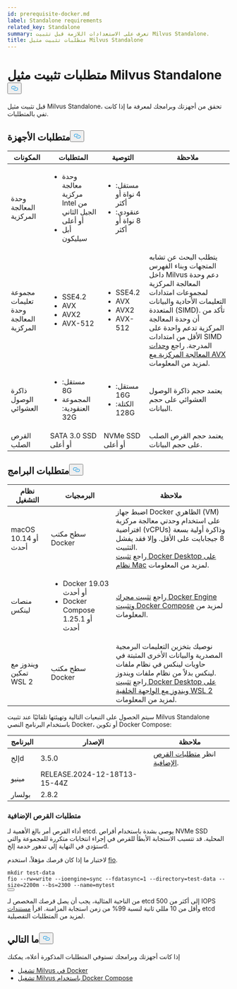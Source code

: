 ```yaml
---
id: prerequisite-docker.md
label: Standalone requirements
related_key: Standalone
summary: تعرف على الاستعدادات اللازمة قبل تثبيت Milvus Standalone.
title: متطلبات تثبيت مثيل Milvus Standalone
---
```

<h1 id="Requirements-for-Installing-Milvus-Standalone" class="common-anchor-header">متطلبات تثبيت مثيل Milvus Standalone<button data-href="#Requirements-for-Installing-Milvus-Standalone" class="anchor-icon" translate="no">
      <svg translate="no"
        aria-hidden="true"
        focusable="false"
        height="20"
        version="1.1"
        viewBox="0 0 16 16"
        width="16"
      >
        <path
          fill="#0092E4"
          fill-rule="evenodd"
          d="M4 9h1v1H4c-1.5 0-3-1.69-3-3.5S2.55 3 4 3h4c1.45 0 3 1.69 3 3.5 0 1.41-.91 2.72-2 3.25V8.59c.58-.45 1-1.27 1-2.09C10 5.22 8.98 4 8 4H4c-.98 0-2 1.22-2 2.5S3 9 4 9zm9-3h-1v1h1c1 0 2 1.22 2 2.5S13.98 12 13 12H9c-.98 0-2-1.22-2-2.5 0-.83.42-1.64 1-2.09V6.25c-1.09.53-2 1.84-2 3.25C6 11.31 7.55 13 9 13h4c1.45 0 3-1.69 3-3.5S14.5 6 13 6z"
        ></path>
      </svg>
    </button></h1><p>قبل تثبيت مثيل Milvus Standalone، تحقق من أجهزتك وبرامجك لمعرفة ما إذا كانت تفي بالمتطلبات.</p>
<h2 id="Hardware-requirements" class="common-anchor-header">متطلبات الأجهزة<button data-href="#Hardware-requirements" class="anchor-icon" translate="no">
      <svg translate="no"
        aria-hidden="true"
        focusable="false"
        height="20"
        version="1.1"
        viewBox="0 0 16 16"
        width="16"
      >
        <path
          fill="#0092E4"
          fill-rule="evenodd"
          d="M4 9h1v1H4c-1.5 0-3-1.69-3-3.5S2.55 3 4 3h4c1.45 0 3 1.69 3 3.5 0 1.41-.91 2.72-2 3.25V8.59c.58-.45 1-1.27 1-2.09C10 5.22 8.98 4 8 4H4c-.98 0-2 1.22-2 2.5S3 9 4 9zm9-3h-1v1h1c1 0 2 1.22 2 2.5S13.98 12 13 12H9c-.98 0-2-1.22-2-2.5 0-.83.42-1.64 1-2.09V6.25c-1.09.53-2 1.84-2 3.25C6 11.31 7.55 13 9 13h4c1.45 0 3-1.69 3-3.5S14.5 6 13 6z"
        ></path>
      </svg>
    </button></h2><table>
<thead>
<tr><th>المكونات</th><th>المتطلبات</th><th>التوصية</th><th>ملاحظة</th></tr>
</thead>
<tbody>
<tr><td>وحدة المعالجة المركزية</td><td><ul><li>وحدة معالجة مركزية Intel من الجيل الثاني أو أعلى</li><li>أبل سيليكون</li></ul></td><td><ul><li>مستقل: 4 نواة أو أكثر</li><li>عنقودي: 8 نواة أو أكثر</li></ul></td><td></td></tr>
<tr><td>مجموعة تعليمات وحدة المعالجة المركزية</td><td><ul><li>SSE4.2</li><li>AVX</li><li>AVX2</li><li>AVX-512</li></ul></td><td><ul><li>SSE4.2</li><li>AVX</li><li>AVX2</li><li>AVX-512</li></ul></td><td>يتطلب البحث عن تشابه المتجهات وبناء الفهرس داخل Milvus دعم وحدة المعالجة المركزية لمجموعات امتدادات التعليمات الأحادية والبيانات المتعددة (SIMD). تأكد من أن وحدة المعالجة المركزية تدعم واحدة على الأقل من امتدادات SIMD المدرجة. راجع <a href="https://en.wikipedia.org/wiki/Advanced_Vector_Extensions#CPUs_with_AVX">وحدات المعالجة المركزية مع AVX</a> لمزيد من المعلومات.</td></tr>
<tr><td>ذاكرة الوصول العشوائي</td><td><ul><li>مستقل: 8G</li><li>المجموعة العنقودية: 32G</li></ul></td><td><ul><li>مستقل: 16G</li><li>الكتلة: 128G</li></ul></td><td>يعتمد حجم ذاكرة الوصول العشوائي على حجم البيانات.</td></tr>
<tr><td>القرص الصلب</td><td>SATA 3.0 SSD أو أعلى</td><td>NVMe SSD أو أعلى</td><td>يعتمد حجم القرص الصلب على حجم البيانات.</td></tr>
</tbody>
</table>
<h2 id="Software-requirements" class="common-anchor-header">متطلبات البرامج<button data-href="#Software-requirements" class="anchor-icon" translate="no">
      <svg translate="no"
        aria-hidden="true"
        focusable="false"
        height="20"
        version="1.1"
        viewBox="0 0 16 16"
        width="16"
      >
        <path
          fill="#0092E4"
          fill-rule="evenodd"
          d="M4 9h1v1H4c-1.5 0-3-1.69-3-3.5S2.55 3 4 3h4c1.45 0 3 1.69 3 3.5 0 1.41-.91 2.72-2 3.25V8.59c.58-.45 1-1.27 1-2.09C10 5.22 8.98 4 8 4H4c-.98 0-2 1.22-2 2.5S3 9 4 9zm9-3h-1v1h1c1 0 2 1.22 2 2.5S13.98 12 13 12H9c-.98 0-2-1.22-2-2.5 0-.83.42-1.64 1-2.09V6.25c-1.09.53-2 1.84-2 3.25C6 11.31 7.55 13 9 13h4c1.45 0 3-1.69 3-3.5S14.5 6 13 6z"
        ></path>
      </svg>
    </button></h2><table>
<thead>
<tr><th>نظام التشغيل</th><th>البرمجيات</th><th>ملاحظة</th></tr>
</thead>
<tbody>
<tr><td>macOS 10.14 أو أحدث</td><td>سطح مكتب Docker</td><td>اضبط جهاز Docker الظاهري (VM) على استخدام وحدتي معالجة مركزية افتراضية (vCPUs) وذاكرة أولية بسعة 8 جيجابايت على الأقل. وإلا فقد يفشل التثبيت. <br/>راجع <a href="https://docs.docker.com/desktop/mac/install/">تثبيت Docker Desktop على نظام Mac</a> لمزيد من المعلومات.</td></tr>
<tr><td>منصات لينكس</td><td><ul><li>Docker 19.03 أو أحدث</li><li>Docker Compose 1.25.1 أو أحدث</li></ul></td><td>راجع <a href="https://docs.docker.com/engine/install/">تثبيت محرك Docker Engine</a> <a href="https://docs.docker.com/compose/install/">وتثبيت Docker Compose</a> لمزيد من المعلومات.</td></tr>
<tr><td>ويندوز مع تمكين WSL 2</td><td>سطح مكتب Docker</td><td>نوصيك بتخزين التعليمات البرمجية المصدرية والبيانات الأخرى المثبتة في حاويات لينكس في نظام ملفات لينكس بدلاً من نظام ملفات ويندوز.<br/>راجع <a href="https://docs.docker.com/desktop/windows/install/#wsl-2-backend">تثبيت Docker Desktop على ويندوز مع الواجهة الخلفية WSL 2</a> لمزيد من المعلومات.</td></tr>
</tbody>
</table>
<p>سيتم الحصول على التبعيات التالية وتهيئتها تلقائيًا عند تثبيت Milvus Standalone باستخدام البرنامج النصي Docker، أو تكوين Docker Compose:</p>
<table>
<thead>
<tr><th>البرنامج</th><th>الإصدار</th><th>ملاحظة</th></tr>
</thead>
<tbody>
<tr><td>إلخd</td><td>3.5.0</td><td>انظر <a href="#Additional-disk-requirements">متطلبات القرص الإضافية</a>.</td></tr>
<tr><td>مينيو</td><td>RELEASE.2024-12-18T13-15-44Z</td><td></td></tr>
<tr><td>بولسار</td><td>2.8.2</td><td></td></tr>
</tbody>
</table>
<h3 id="Additional-disk-requirements" class="common-anchor-header">متطلبات القرص الإضافية</h3><p>أداء القرص أمر بالغ الأهمية لـ etcd. يوصى بشدة باستخدام أقراص NVMe SSD المحلية. قد تتسبب الاستجابة الأبطأ للقرص في إجراء انتخابات متكررة للمجموعة والتي ستؤدي في النهاية إلى تدهور خدمة إلخd.</p>
<p>لاختبار ما إذا كان قرصك مؤهلاً، استخدم <a href="https://github.com/axboe/fio">fio</a>.</p>
<pre><code translate="no" class="language-bash"><span class="hljs-built_in">mkdir</span> test-data
fio --rw=write --ioengine=<span class="hljs-built_in">sync</span> --fdatasync=1 --directory=test-data --size=2200m --bs=2300 --name=mytest
<button class="copy-code-btn"></button></code></pre>
<p>من الناحية المثالية، يجب أن يصل قرصك المخصص لـ etcd إلى أكثر من 500 IOPS وأقل من 10 مللي ثانية لنسبة 99% من زمن استجابة المزامنة. اقرأ <a href="https://etcd.io/docs/v3.5/op-guide/hardware/#disks">مستندات</a> etcd لمزيد من المتطلبات التفصيلية.</p>
<h2 id="Whats-next" class="common-anchor-header">ما التالي<button data-href="#Whats-next" class="anchor-icon" translate="no">
      <svg translate="no"
        aria-hidden="true"
        focusable="false"
        height="20"
        version="1.1"
        viewBox="0 0 16 16"
        width="16"
      >
        <path
          fill="#0092E4"
          fill-rule="evenodd"
          d="M4 9h1v1H4c-1.5 0-3-1.69-3-3.5S2.55 3 4 3h4c1.45 0 3 1.69 3 3.5 0 1.41-.91 2.72-2 3.25V8.59c.58-.45 1-1.27 1-2.09C10 5.22 8.98 4 8 4H4c-.98 0-2 1.22-2 2.5S3 9 4 9zm9-3h-1v1h1c1 0 2 1.22 2 2.5S13.98 12 13 12H9c-.98 0-2-1.22-2-2.5 0-.83.42-1.64 1-2.09V6.25c-1.09.53-2 1.84-2 3.25C6 11.31 7.55 13 9 13h4c1.45 0 3-1.69 3-3.5S14.5 6 13 6z"
        ></path>
      </svg>
    </button></h2><p>إذا كانت أجهزتك وبرامجك تستوفي المتطلبات المذكورة أعلاه، يمكنك</p>
<ul>
<li><a href="/docs/ar/install_standalone-docker.md">تشغيل Milvus في Docker</a></li>
<li><a href="/docs/ar/install_standalone-docker-compose.md">تشغيل Milvus باستخدام Docker Compose</a></li>
</ul>
